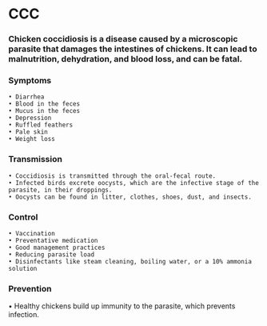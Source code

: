 # CCC
### Chicken coccidiosis is a disease caused by a microscopic parasite that damages the intestines of chickens. It can lead to malnutrition, dehydration, and blood loss, and can be fatal.

### Symptoms
    • Diarrhea 
    • Blood in the feces 
    • Mucus in the feces 
    • Depression 
    • Ruffled feathers 
    • Pale skin 
    • Weight loss 

### Transmission
    • Coccidiosis is transmitted through the oral-fecal route.
    • Infected birds excrete oocysts, which are the infective stage of the parasite, in their droppings.
    • Oocysts can be found in litter, clothes, shoes, dust, and insects.

### Control
    • Vaccination 
    • Preventative medication 
    • Good management practices 
    • Reducing parasite load 
    • Disinfectants like steam cleaning, boiling water, or a 10% ammonia solution 

### Prevention
• Healthy chickens build up immunity to the parasite, which prevents infection. 
